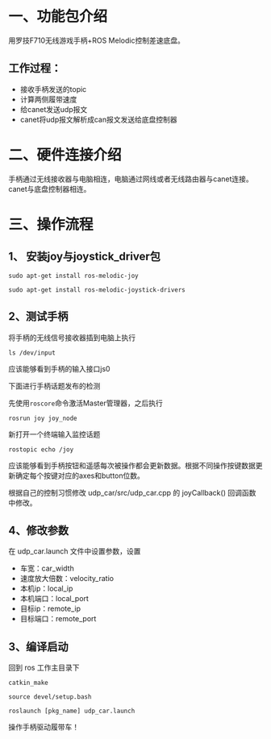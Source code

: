 # 一、功能包介绍

用罗技F710无线游戏手柄+ROS Melodic控制差速底盘。

## 工作过程：

* 接收手柄发送的topic
* 计算两侧履带速度
* 给canet发送udp报文
* canet将udp报文解析成can报文发送给底盘控制器

# 二、硬件连接介绍

手柄通过无线接收器与电脑相连，电脑通过网线或者无线路由器与canet连接。canet与底盘控制器相连。

# 三、操作流程

## 1、 安装joy与joystick_driver包

`sudo apt-get install ros-melodic-joy`

`sudo apt-get install ros-melodic-joystick-drivers`

## 2、测试手柄

将手柄的无线信号接收器插到电脑上执行

`ls /dev/input`

应该能够看到手柄的输入接口js0

下面进行手柄话题发布的检测

先使用`roscore`命令激活Master管理器，之后执行

`rosrun joy joy_node`

新打开一个终端输入监控话题

`rostopic echo /joy`

应该能够看到手柄按钮和遥感每次被操作都会更新数据。根据不同操作按键数据更新确定每个按键对应的axes和button位数。

根据自己的控制习惯修改 udp_car/src/udp_car.cpp 的 joyCallback() 回调函数中修改。

## 4、修改参数

在 udp_car.launch 文件中设置参数，设置

- 车宽：car_width
- 速度放大倍数：velocity_ratio
- 本机ip：local_ip
- 本机端口：local_port
- 目标ip：remote_ip
- 目标端口：remote_port

## 3、编译启动

回到 ros 工作主目录下

`catkin_make`

`source devel/setup.bash`

`roslaunch [pkg_name] udp_car.launch`

操作手柄驱动履带车！







